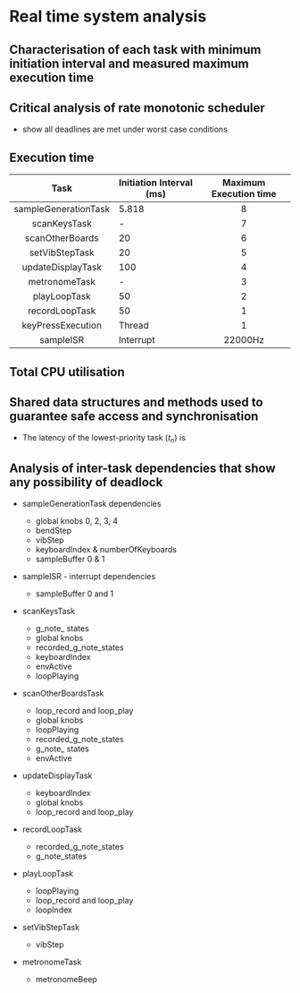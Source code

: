 # Real time system analysis 

## Characterisation of each task with minimum initiation interval and measured maximum execution time

## Critical analysis of rate monotonic scheduler
 - show all deadlines are met under worst case conditions
 
## Execution time

|         Task         | Initiation Interval (ms)| Maximum Execution time |
|:--------------------:|-------------------------|:----------------------:|
| sampleGenerationTask |        5.818            |     8                  |
|     scanKeysTask     |         -               |     7                  |
| scanOtherBoards      |        20               | 6                      |
| setVibStepTask       |       20                | 5                      |
|   updateDisplayTask  |       100               |      4                 |
| metronomeTask        |       -                 | 3                             |
| playLoopTask         |       50                | 2                             |
|    recordLoopTask    |      50                 |     1                         |
| keyPressExecution    | Thread                  |     1                        |
|       sampleISR      | Interrupt               |  22000Hz               |

## Total CPU utilisation

## Shared data structures and methods used to guarantee safe access and synchronisation
 - The latency of the lowest-priority task ($t_n$) is 

## Analysis of inter-task dependencies that show any possibility of deadlock

- sampleGenerationTask dependencies
    - global knobs 0, 2, 3, 4
    - bendStep
    - vibStep
    - keyboardIndex & numberOfKeyboards
    - sampleBuffer 0 & 1


- sampleISR - interrupt dependencies
    - sampleBuffer 0 and 1

- scanKeysTask
    - g_note_ states
    - global knobs
    - recorded_g_note_states
    - keyboardIndex
    - envActive
    - loopPlaying

- scanOtherBoardsTask
    - loop_record and loop_play
    - global knobs
    - loopPlaying
    - recorded_g_note_states
    - g_note_ states
    - envActive

- updateDisplayTask
    - keyboardIndex
    - global knobs
    - loop_record and loop_play

- recordLoopTask
    - recorded_g_note_states
    - g_note_states
- playLoopTask
    - loopPlaying
    - loop_record and loop_play
    - loopIndex

- setVibStepTask
    -  vibStep

- metronomeTask
    - metronomeBeep

